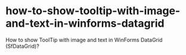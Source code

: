 # how-to-show-tooltip-with-image-and-text-in-winforms-datagrid
How to show ToolTip with image and text in WinForms DataGrid (SfDataGrid)?
